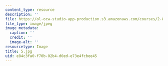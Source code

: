 ```yaml
---
content_type: resource
description: ''
file: https://ol-ocw-studio-app-production.s3.amazonaws.com/courses/2-830j-control-of-manufacturing-processes-sma-6303-spring-2008/e84c3fa0f70b02b4d0ede73e4fcbee45_5.jpg
file_type: image/jpeg
image_metadata:
  caption: ''
  credit: ''
  image-alt: ''
resourcetype: Image
title: 5.jpg
uid: e84c3fa0-f70b-02b4-d0ed-e73e4fcbee45
---
```

